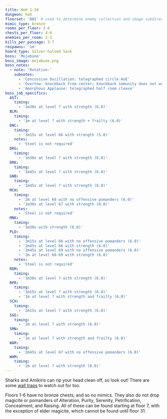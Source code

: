 ```yaml
---
title: HoH 1-10
dungeon: hoh
floorset: '001' # used to determine enemy collection and image subdirectory
mimic_type: bronze
rooms_per_floor: 3-6
chests_per_floor: 4-6
enemies_per_room: 2-3
kills_per_passage: 3-7
respawns: '1m'
hoard_type: Silver-haloed Sack
boss: 'Mojabune'
boss_image: mojabune.png
boss_notes:
  - note: 'Rotation:'
    subnotes:
      - 'Concussive Oscillation: telegraphed circle AoE'
      - 'Overtow: knockback from center; knockback immunity does not work'
      - 'Amorphous Applause: telegraphed half room cleave'
boss_job_specifics:
  AST:
    timing:
      - '2m30s at level ? with strength (6.0)'
  BLM:
    timing:
      - '1m at level ? with strength + frailty (6.0)'
  DNC:
    timing:
      - '3m15s at level 66 with strength (5.0)'
    notes:
      - 'Steel is not required'
  DRG:
    timing:
      - '1m30s at level ? with strength (6.0)'
  DRK:
    timing:
      - '1m45s at level ? with strength (6.0)'
  GNB:
    timing:
      - '1m45s at level ? with strength (6.0)'
  MCH:
    timing:
      - '2m at level 68 with no offensive pomanders (6.0)'
      - '1m30s at level 67 with strength (6.0)'
    notes:
      - 'Steel is not required'
  MNK:
    timing:
      - '1m30s with strength (6.0)'
  PLD:
    timing:
      - '3m15s at level 66 with no offensive pomanders (6.0)'
      - '2m45s at level 66 with strength (6.0)'
      - '2m45s at level 69 with no offensive pomanders (6.0)'
      - '2m at level 68-69 with strength (6.0)'
    notes:
      - 'Steel is not required'
  RDM:
    timing:
      - '1m30s at level ? with strength (6.0)'
  RPR:
    timing:
      - '1m15s at level ? with strength (6.0)'
      - '1m at level ? with strength and frailty (6.0)'
  SCH:
    timing:
      - '2m15s at level ? with strength (6.0)'
  SGE:
    timing:
      - '2m at level ? with strength (6.0)'
  SMN:
    timing:
      - '1m at level ? with strength and frailty (6.0)'
  WAR:
    timing:
      - '2m45s at level 67 with no offensive pomanders (6.0)'
  WHM:
    timing:
      - '2m at level ? with strength (6.0)'
---
```


Sharks and Amikiris can rip your head clean off, so look out! There are some
[wall traps](/wall_traps.html#hoh-1-19) to watch out for too.

Floors 1-6 have no bronze chests, and so no mimics. They also do not drop
magicite or pomanders of Alteration, Purity, Serenity, Petrification,
Concealment, and Raising. All of these can be found starting at floor 7,
with the exception of elder magicite, which cannot be found until floor 31.
